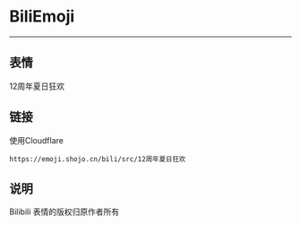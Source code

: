 # BiliEmoji
---
## 表情
12周年夏日狂欢
## 链接
使用Cloudflare
```
https://emoji.shojo.cn/bili/src/12周年夏日狂欢
```
## 说明
Bilibili 表情的版权归原作者所有
